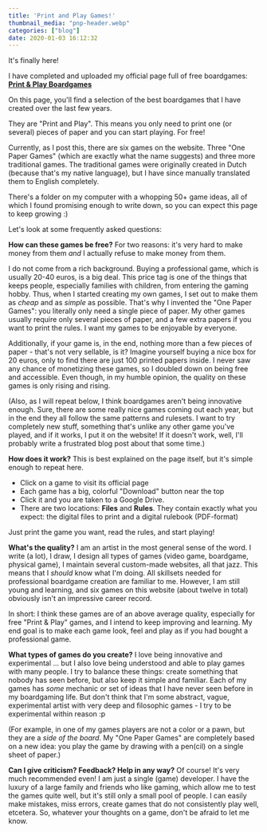 ```yaml
---
title: 'Print and Play Games!'
thumbnail_media: "pnp-header.webp"
categories: ["blog"]
date: 2020-01-03 16:12:32
---
```


It's finally here! 

I have completed and uploaded my official page full of free boardgames: **[Print & Play Boardgames](https://pandaqi.com/boardgames)**

On this page, you'll find a selection of the best boardgames that I have created over the last few years.

They are "Print and Play". This means you only need to print one (or several) pieces of paper and you can start playing. For free!

Currently, as I post this, there are six games on the website. Three "One Paper Games" (which are exactly what the name suggests) and three more traditional games. The traditional games were originally created in Dutch (because that's my native language), but I have since manually translated them to English completely.

There's a folder on my computer with a whopping 50+ game ideas, all of which I found promising enough to write down, so you can expect this page to keep growing :)

Let's look at some frequently asked questions:

**How can these games be free?** For two reasons: it's very hard to make money from them _and_ I actually refuse to make money from them. 

I do not come from a rich background. Buying a professional game, which is usually 20-40 euros, is a big deal. This price tag is one of the things that keeps people, especially families with children, from entering the gaming hobby. Thus, when I started creating my own games, I set out to make them as _cheap_ and as _simple_ as possible. That's why I invented the "One Paper Games": you literally only need a single piece of paper. My other games usually require only several pieces of paper, and a few extra papers if you want to print the rules. I want my games to be enjoyable by everyone.

Additionally, if your game is, in the end, nothing more than a few pieces of paper - that's not very sellable, is it? Imagine yourself buying a nice box for 20 euros, only to find there are just 100 printed papers inside. I never saw any chance of monetizing these games, so I doubled down on being free and accessible. Even though, in my humble opinion, the quality on these games is only rising and rising.

(Also, as I will repeat below, I think boardgames aren't being innovative enough. Sure, there are some really nice games coming out each year, but in the end they all follow the same patterns and rulesets. I want to try completely new stuff, something that's unlike any other game you've played, and if it works, I put it on the website! If it doesn't work, well, I'll probably write a frustrated blog post about that some time.)

**How does it work?** This is best explained on the page itself, but it's simple enough to repeat here.
* Click on a game to visit its official page
* Each game has a big, colorful "Download" button near the top
* Click it and you are taken to a Google Drive. 
* There are two locations: **Files** and **Rules**. They contain exactly what you expect: the digital files to print and a digital rulebook (PDF-format)

Just print the game you want, read the rules, and start playing!

**What's the quality?** I am an artist in the most general sense of the word. I write (a lot), I draw, I design all types of games (video game, boardgame, physical game), I maintain several custom-made websites, all that jazz. This means that I _should_ know what I'm doing. All skillsets needed for professional boardgame creation are familiar to me. However, I am still young and learning, and six games on this website (about twelve in total) obviously isn't an impressive career record.

In short: I think these games are of an above average quality, especially for free "Print & Play" games, and I intend to keep improving and learning. My end goal is to make each game look, feel and play as if you had bought a professional game.

**What types of games do you create?** I love being innovative and experimental ... but I also love being understood and able to play games with many people. I try to balance these things: create something that nobody has seen before, but also keep it simple and familiar. Each of my games has _some_ mechanic or set of ideas that I have never seen before in my boardgaming life. But don't think that I'm some abstract, vague, experimental artist with very deep and filosophic games - I try to be experimental within reason :p

(For example, in one of my games players are not a color or a pawn, but they are a _side of the board_. My "One Paper Games" are completely based on a new idea: you play the game by drawing with a pen(cil) on a single sheet of paper.)

**Can I give criticism? Feedback? Help in any way?** Of course! It's very much recommended even! I am just a single (game) developer. I have the luxury of a large family and friends who like gaming, which allow me to test the games quite well, but it's still only a small pool of people. I can easily make mistakes, miss errors, create games that do not consistently play well, etcetera. So, whatever your thoughts on a game, don't be afraid to let me know.